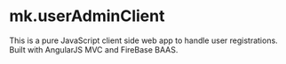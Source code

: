 mk.userAdminClient
==================
This is a pure JavaScript client side web app to handle user registrations. Built with AngularJS MVC and FireBase BAAS.
